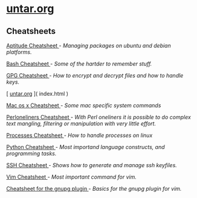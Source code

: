 [untar.org](http://www.untar.org)
=================================

Cheatsheets
-----------

[ Aptitude Cheatsheet ]( aptitude.html )  - _Managing packages on ubuntu and debian platforms._

[ Bash Cheatsheet ]( bash.html )  - _Some of the hartder to remember stuff._

[ GPG Cheatsheet ]( gpg.html )  - _How to encrypt and decrypt files and how to handle keys._

[ [untar.org](http://www.untar.org) ]( index.html ) 

[ Mac os x Cheatsheet ]( macosx.html )  - _Some mac specific system commands_

[ Perloneliners Cheatsheet ]( perloneliners.html )  - _With Perl oneliners it is possible to do complex text mangling, filtering or manipulation with very little effort._

[ Processes Cheatsheet ]( processes.html )  - _How to handle processes on linux_

[ Python Cheatsheet ]( python.html )  - _Most importand language constructs, and programming tasks._

[ SSH Cheatsheet ]( ssh.html )  - _Shows how to generate and manage ssh keyfiles._

[ Vim Cheatsheet ]( vim.html )  - _Most important command for vim._

[ Cheatsheet for the gnupg plugin ]( vimgnupg.html )  - _Basics for the gnupg plugin for vim._

